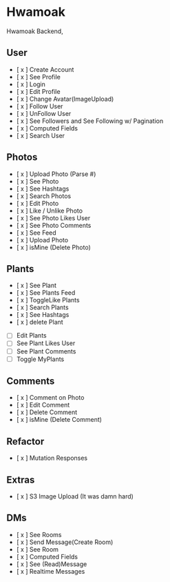 # Hwamoak

Hwamoak Backend,

## User

- [ x ] Create Account
- [ x ] See Profile
- [ x ] Login
- [ x ] Edit Profile
- [ x ] Change Avatar(ImageUpload)
- [ x ] Follow User
- [ x ] UnFollow User
- [ x ] See Followers and See Following w/ Pagination
- [ x ] Computed Fields
- [ x ] Search User

## Photos

- [ x ] Upload Photo (Parse #)
- [ x ] See Photo
- [ x ] See Hashtags
- [ x ] Search Photos
- [ x ] Edit Photo
- [ x ] Like / Unlike Photo
- [ x ] See Photo Likes User
- [ x ] See Photo Comments
- [ x ] See Feed
- [ x ] Upload Photo
- [ x ] isMine (Delete Photo)

## Plants

- [ x ] See Plant
- [ x ] See Plants Feed
- [ x ] ToggleLike Plants
- [ x ] Search Plants
- [ x ] See Hashtags
- [ x ] delete Plant
- [ ] Edit Plants
- [ ] See Plant Likes User
- [ ] See Plant Comments
- [ ] Toggle MyPlants

## Comments

- [ x ] Comment on Photo
- [ x ] Edit Comment
- [ x ] Delete Comment
- [ x ] isMine (Delete Comment)

## Refactor

- [ x ] Mutation Responses

## Extras

- [ x ] S3 Image Upload (It was damn hard)

## DMs

- [ x ] See Rooms
- [ x ] Send Message(Create Room)
- [ x ] See Room
- [ x ] Computed Fields
- [ x ] See (Read)Message
- [ x ] Realtime Messages
